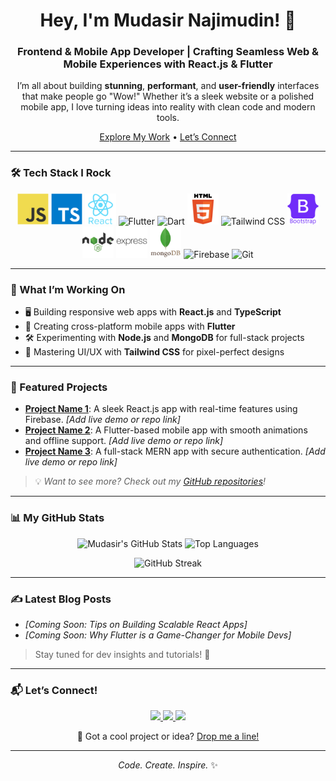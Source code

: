 <h1 align="center">Hey, I'm Mudasir Najimudin! 👋</h1>
<h3 align="center">Frontend & Mobile App Developer | Crafting Seamless Web & Mobile Experiences with React.js & Flutter</h3>

<p align="center">
  I’m all about building <b>stunning</b>, <b>performant</b>, and <b>user-friendly</b> interfaces that make people go "Wow!" Whether it’s a sleek website or a polished mobile app, I love turning ideas into reality with clean code and modern tools.
</p>

<p align="center">
  <a href="#projects">Explore My Work</a> • <a href="#connect">Let’s Connect</a>
</p>

---

### 🛠️ Tech Stack I Rock

<p align="center">
  <img src="https://raw.githubusercontent.com/devicons/devicon/master/icons/javascript/javascript-original.svg" alt="JavaScript" width="50" height="50"/>
  <img src="https://raw.githubusercontent.com/devicons/devicon/master/icons/typescript/typescript-original.svg" alt="TypeScript" width="50" height="50"/>
  <img src="https://raw.githubusercontent.com/devicons/devicon/master/icons/react/react-original-wordmark.svg" alt="React" width="50" height="50"/>
  <img src="https://www.vectorlogo.zone/logos/flutterio/flutterio-icon.svg" alt="Flutter" width="50" height="50"/>
  <img src="https://www.vectorlogo.zone/logos/dartlang/dartlang-icon.svg" alt="Dart" width="50" height="50"/>
  <img src="https://raw.githubusercontent.com/devicons/devicon/master/icons/html5/html5-original-wordmark.svg" alt="HTML5" width="50" height="50"/>
  <img src="https://www.vectorlogo.zone/logos/tailwindcss/tailwindcss-icon.svg" alt="Tailwind CSS" width="50" height="50"/>
  <img src="https://raw.githubusercontent.com/devicons/devicon/master/icons/bootstrap/bootstrap-plain-wordmark.svg" alt="Bootstrap" width="50" height="50"/>
  <img src="https://raw.githubusercontent.com/devicons/devicon/master/icons/nodejs/nodejs-original-wordmark.svg" alt="Node.js" width="50" height="50"/>
  <img src="https://raw.githubusercontent.com/devicons/devicon/master/icons/express/express-original-wordmark.svg" alt="Express" width="50" height="50"/>
  <img src="https://raw.githubusercontent.com/devicons/devicon/master/icons/mongodb/mongodb-original-wordmark.svg" alt="MongoDB" width="50" height="50"/>
  <img src="https://www.vectorlogo.zone/logos/firebase/firebase-icon.svg" alt="Firebase" width="50" height="50"/>
  <img src="https://www.vectorlogo.zone/logos/git-scm/git-scm-icon.svg" alt="Git" width="50" height="50"/>
</p>

---

### 🚀 What I’m Working On

- 🖥️ Building responsive web apps with **React.js** and **TypeScript**
- 📱 Creating cross-platform mobile apps with **Flutter**
- 🛠️ Experimenting with **Node.js** and **MongoDB** for full-stack projects
- 🎨 Mastering UI/UX with **Tailwind CSS** for pixel-perfect designs

---

### 📌 Featured Projects

- **[Project Name 1](#)**: A sleek React.js app with real-time features using Firebase. *[Add live demo or repo link]*
- **[Project Name 2](#)**: A Flutter-based mobile app with smooth animations and offline support. *[Add live demo or repo link]*
- **[Project Name 3](#)**: A full-stack MERN app with secure authentication. *[Add live demo or repo link]*

> 💡 *Want to see more? Check out my [GitHub repositories](#)!*

---

### 📊 My GitHub Stats

<p align="center">
  <img src="https://github-readme-stats.vercel.app/api?username=mu534&show_icons=true&theme=radical" alt="Mudasir's GitHub Stats" width="49%"/>
  <img src="https://github-readme-stats.vercel.app/api/top-langs?username=mu534&show_icons=true&theme=radical&layout=compact" alt="Top Languages" width="49%"/>
</p>
<p align="center">
  <img src="https://github-readme-streak-stats.herokuapp.com/?user=mu534&theme=radical" alt="GitHub Streak" />
</p>

---

### ✍️ Latest Blog Posts

- *[Coming Soon: Tips on Building Scalable React Apps]*  
- *[Coming Soon: Why Flutter is a Game-Changer for Mobile Devs]*  

> Stay tuned for dev insights and tutorials! 🚀

---

### 📬 Let’s Connect!

<p align="center">
  <a href="https://www.linkedin.com/in/mudasir-najimudin-127064328" target="_blank">
    <img src="https://img.shields.io/badge/LinkedIn-0077B5?style=for-the-badge&logo=linkedin&logoColor=white" />
  </a>
  <a href="https://x.com/yourXhandle" target="_blank">
    <img src="https://img.shields.io/badge/X-000000?style=for-the-badge&logo=x&logoColor=white" />
  </a>
  <a href="https://www.instagram.com/n_mudasir_n" target="_blank">
    <img src="https://img.shields.io/badge/Instagram-E4405F?style=for-the-badge&logo=instagram&logoColor=white" />
  </a>
</p>

<p align="center">
  💬 Got a cool project or idea? <a href="mailto:mudassirnajimuddin@gmail.com">Drop me a line!</a>
</p>

---

<p align="center">
  <i>Code. Create. Inspire.</i> ✨
</p>
